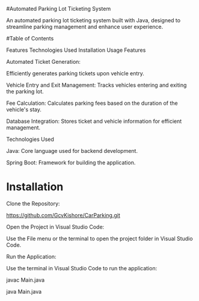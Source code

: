 #Automated Parking Lot Ticketing System

An automated parking lot ticketing system built with Java, designed to streamline parking management and enhance user experience.

#Table of Contents


Features
Technologies Used
Installation
Usage
Features


Automated Ticket Generation: 

Efficiently generates parking tickets upon vehicle entry.

Vehicle Entry and Exit Management: Tracks vehicles entering and exiting the parking lot.

Fee Calculation: Calculates parking fees based on the duration of the vehicle's stay.

Database Integration: Stores ticket and vehicle information for efficient management.

Technologies Used

Java: Core language used for backend development.

Spring Boot: Framework for building the application.

# Installation

Clone the Repository:

https://github.com/GcvKishore/CarParking.git

Open the Project in Visual Studio Code:

Use the File menu or the terminal to open the project folder in Visual Studio Code.

Run the Application:

Use the terminal in Visual Studio Code to run the application:

javac Main.java

java Main.java
